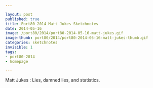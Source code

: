 ```yaml
---

layout: post
published: true
title: Port80 2014 Matt Jukes Sketchnotes
date: 2014-05-16
image: /port80/2014/port80-2014-05-16-matt-jukes.gif
image-thumb: port80/2014/port80-2014-05-16-matt-jukes-thumb.gif
categories: sketchnotes
invisible: 1
tags:
- port80-2014
- homepage

---
```


Matt Jukes : Lies, damned lies, and statistics.